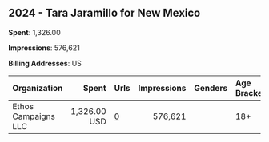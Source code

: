 ## 2024 - Tara Jaramillo for New Mexico 
**Spent**: 1,326.00

**Impressions**: 576,621

**Billing Addresses**: US

|Organization|Spent|Urls|Impressions|Genders|Age Brackets|Country Codes|
|:---|---:|:---|---:|:---|:---|:---|
|Ethos Campaigns LLC|1,326.00 USD|[0](https://www.snap.com/political-ads/asset/6f0723df9b7e511e65eaf3662427ae048bd22309c3b29ebd86c39822a428cc2c?mediaType=mp4)|576,621||18+|united states|
